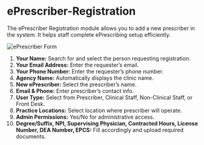 # ePrescriber-Registration
The ePrescriber Registration module allows you to add a new prescriber in the system. It helps staff complete ePrescribing setup efficiently.

![ePrescriber Form](./images/article_eprescriber_registration_overview_1.png)

1. **Your Name:** Search for and select the person requesting registration.  
2. **Your Email Address:** Enter the requester’s email.  
3. **Your Phone Number:** Enter the requester’s phone number.  
4. **Agency Name:** Automatically displays the clinic name.  
5. **New ePrescriber:** Select the prescriber’s name.  
6. **Email & Phone:** Enter prescriber’s contact info.  
7. **User Type:** Select from Prescriber, Clinical Staff, Non-Clinical Staff, or Front Desk.  
8. **Practice Locations:** Select location where prescriber will operate.  
9. **Admin Permissions:** Yes/No for administrative access.  
10. **Degree/Suffix, NPI, Supervising Physician, Contracted Hours, License Number, DEA Number, EPCS:** Fill accordingly and upload required documents.
    
